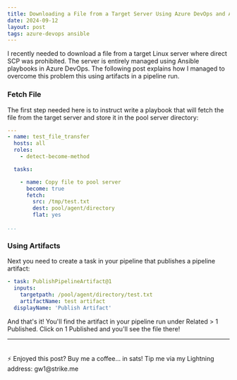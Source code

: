 ```yaml
---
title: Downloading a File from a Target Server Using Azure DevOps and Ansible
date: 2024-09-12
layout: post
tags: azure-devops ansible
---
```


I recently needed to download a file from a target Linux server where direct SCP was prohibited. The server is entirely managed using Ansible playbooks in Azure DevOps. The following post explains how I managed to overcome this problem this using artifacts in a pipeline run. <!--more-->

### Fetch File

The first step needed here is to instruct write a playbook that will fetch the file from the target server and store it in the pool server directory:

```yaml
---
- name: test_file_transfer
  hosts: all
  roles:
    - detect-become-method

  tasks:

    - name: Copy file to pool server
      become: true
      fetch:
        src: /tmp/test.txt
        dest: pool/agent/directory
        flat: yes

...
```

### Using Artifacts

Next you need to create a task in your pipeline that publishes a pipeline artifact:

```yaml
- task: PublishPipelineArtifact@1
  inputs:
    targetpath: /pool/agent/directory/test.txt
    artifactName: test artifact
  displayName: 'Publish Artifact'
```

And that's it! You'll find the artifact in your pipeline run under Related > 1 Published. Click on 1 Published and you'll see the file there!

<hr>
<p style="padding-top: 20px;">⚡️ Enjoyed this post? Buy me a coffee… in sats! Tip me via my Lightning address: gw1@strike.me</p>